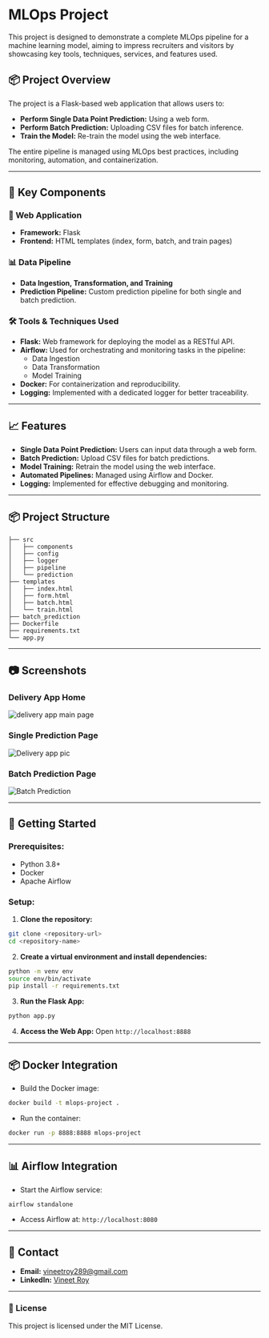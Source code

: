 # MLOps Project

This project is designed to demonstrate a complete MLOps pipeline for a machine learning model, aiming to impress recruiters and visitors by showcasing key tools, techniques, services, and features used.

## 📦 Project Overview
The project is a Flask-based web application that allows users to:
- **Perform Single Data Point Prediction:** Using a web form.
- **Perform Batch Prediction:** Uploading CSV files for batch inference.
- **Train the Model:** Re-train the model using the web interface.

The entire pipeline is managed using MLOps best practices, including monitoring, automation, and containerization.

---

## 📂 Key Components

### 📡 Web Application
- **Framework:** Flask
- **Frontend:** HTML templates (index, form, batch, and train pages)

### 📊 Data Pipeline
- **Data Ingestion, Transformation, and Training**
- **Prediction Pipeline:** Custom prediction pipeline for both single and batch prediction.

### 🛠️ Tools & Techniques Used
- **Flask:** Web framework for deploying the model as a RESTful API.
- **Airflow:** Used for orchestrating and monitoring tasks in the pipeline: 
  - Data Ingestion
  - Data Transformation
  - Model Training
- **Docker:** For containerization and reproducibility.
- **Logging:** Implemented with a dedicated logger for better traceability.

---

## 📈 Features
- **Single Data Point Prediction:** Users can input data through a web form.
- **Batch Prediction:** Upload CSV files for batch predictions.
- **Model Training:** Retrain the model using the web interface.
- **Automated Pipelines:** Managed using Airflow and Docker.
- **Logging:** Implemented for effective debugging and monitoring.

---

## 📦 Project Structure
```
├── src
│   ├── components
│   ├── config
│   ├── logger
│   ├── pipeline
│   └── prediction
├── templates
│   ├── index.html
│   ├── form.html
│   ├── batch.html
│   └── train.html
├── batch_prediction
├── Dockerfile
├── requirements.txt
└── app.py
```

---

## 📷 Screenshots
### Delivery App Home
![delivery app main page](https://github.com/user-attachments/assets/ff63ea2d-fcf2-48eb-bfda-396031efc0cb)

### Single Prediction Page
![Delivery app pic](https://github.com/user-attachments/assets/14fa06d7-ad03-49b1-afd8-5091604c87ab)

### Batch Prediction Page
![Batch Prediction](https://github.com/user-attachments/assets/221e21eb-3052-40c5-af38-cf9e8300b1b2)

---

## 🚀 Getting Started

### Prerequisites:
- Python 3.8+
- Docker
- Apache Airflow

### Setup:
1. **Clone the repository:**
```bash
git clone <repository-url>
cd <repository-name>
```
2. **Create a virtual environment and install dependencies:**
```bash
python -m venv env
source env/bin/activate
pip install -r requirements.txt
```
3. **Run the Flask App:**
```bash
python app.py
```
4. **Access the Web App:** Open `http://localhost:8888`

---

## 📦 Docker Integration
- Build the Docker image:
```bash
docker build -t mlops-project .
```
- Run the container:
```bash
docker run -p 8888:8888 mlops-project
```

---

## 📊 Airflow Integration
- Start the Airflow service:
```bash
airflow standalone
```
- Access Airflow at: `http://localhost:8080`

---

## 📧 Contact
- **Email:** vineetroy289@gmail.com
- **LinkedIn:** [Vineet Roy](https://linkedin.com/in/vineet-roy-0370a61a9)

---

### 📜 License
This project is licensed under the MIT License.

